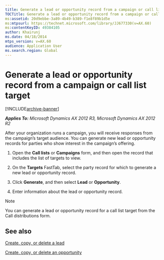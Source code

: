 ```yaml
---
title: Generate a lead or opportunity record from a campaign or call list target
TOCTitle: Generate a lead or opportunity record from a campaign or call list target
ms:assetid: 20d9ebbe-3a89-4b49-b389-f1e8f89b1d5e
ms:mtpsurl: https://technet.microsoft.com/library/JJ677330(v=AX.60)
ms:contentKeyID: 49384105
author: Khairunj
ms.date: 04/18/2014
mtps_version: v=AX.60
audience: Application User
ms.search.region: Global
---
```


# Generate a lead or opportunity record from a campaign or call list target 


[!INCLUDE[archive-banner](includes/archive-banner.md)]


_**Applies To:** Microsoft Dynamics AX 2012 R3, Microsoft Dynamics AX 2012 R2_

After your organization runs a campaign, you will receive responses from the campaign’s target audience. You can generate new lead or opportunity records for parties who show interest in the campaign’s offering.

1.  Open the **Call lists** or **Campaigns** form, and then open the record that includes the list of targets to view.

2.  On the **Targets** FastTab, select the party record for which to generate a new lead or opportunity record.

3.  Click **Generate**, and then select **Lead** or **Opportunity**.

4.  Enter information about the lead or opportunity record.


> [!NOTE]
> <P>You can generate a lead or opportunity record for a call list target from the Call distributions form.</P>



## See also

[Create, copy, or delete a lead](create-copy-or-delete-a-lead.md)

[Create, copy, or delete an opportunity](create-copy-or-delete-an-opportunity.md)

  


